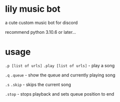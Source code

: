 # lily music bot

a cute custom music bot for discord

recommend python 3.10.6 or later...

# usage

`.p [list of urls]` `.play [list of urls]` - play a song

`.q` `.queue` - show the queue and currently playing song

`.s` `.skip` - skips the current song

`.stop` - stops playback and sets queue position to end

